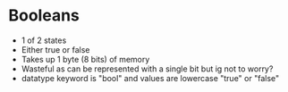 # Booleans

- 1 of 2 states
- Either true or false
- Takes up 1 byte (8 bits) of memory
- Wasteful as can be represented with a single bit but ig not to worry?
- datatype keyword is "bool" and values are lowercase "true" or "false"
